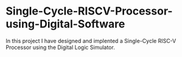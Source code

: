# Single-Cycle-RISCV-Processor-using-Digital-Software
In this project I have designed and implented a Single-Cycle RISC-V Processor using the Digital Logic Simulator.

